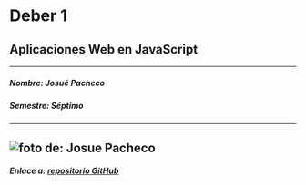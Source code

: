 # Deber 1 
## Aplicaciones Web en JavaScript
---
##### **Nombre:** Josué Pacheco
##### **Semestre:** Séptimo
---
 ![foto de: Josue Pacheco](https://scontent-mia1-1.xx.fbcdn.net/v/t1.0-9/321046_281921315156648_4955095_n.jpg?oh=aeddd78c9f1eb1138933db3bcb97cfed&oe=58A5A6FD "josue pacheco")
 ---
 ##### **Enlace a:** [repositorio GitHub](https://github.com/PcaJosue/Curso-de-Tecnologias-Web-con-Javascript)
